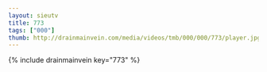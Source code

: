 ```yaml
--- 
layout: sieutv
title: 773
tags: ["000"]
thumb: http://drainmainvein.com/media/videos/tmb/000/000/773/player.jpg
---
```

{% include drainmainvein key="773" %} 
